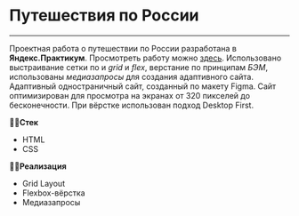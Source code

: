 # **Путешествия по России**

------

Проектная работа о путешествии по России разработана в **Яндекс.Практикум**. Просмотреть работу можно [здесь](https://ilzira-mur.github.io/russian-travel/index.html).
Использовано выстраивание сетки по и _grid_ и _flex_, верстание по принципам _БЭМ_, использованы _медиазапросы_ для создания адаптивного сайта.
Адаптивный одностраничный сайт, созданный по макету Figma. Сайт оптимизирован для просмотра на экранах от 320 пикселей до бесконечности. При вёрстке использован подход Desktop First.

👩‍💻**Стек**
- HTML
- CSS

🤸‍♀️**Реализация**
- Grid Layout
- Flexbox-вёрстка
- Медиазапросы

